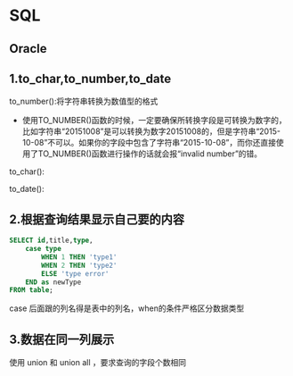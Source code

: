 # SQL

## Oracle

## 1.to_char,to_number,to_date

to_number():将字符串转换为数值型的格式

- 使用TO_NUMBER()函数的时候，一定要确保所转换字段是可转换为数字的，比如字符串“20151008”是可以转换为数字20151008的，但是字符串“2015-10-08”不可以。如果你的字段中包含了字符串“2015-10-08”，而你还直接使用了TO_NUMBER()函数进行操作的话就会报“invalid number”的错。

to_char():

to_date():

## 2.根据查询结果显示自己要的内容

```sql
SELECT id,title,type,
	case type 
		WHEN 1 THEN 'type1' 
		WHEN 2 THEN 'type2' 
		ELSE 'type error' 
	END as newType 
FROM table;  
```

case 后面跟的列名得是表中的列名，when的条件严格区分数据类型

## 3.数据在同一列展示

使用 union 和 union all ，要求查询的字段个数相同